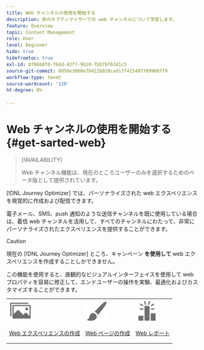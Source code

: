 ```yaml
---
title: Web チャンネルの使用を開始する
description: 旅のオプティマイザーでの web チャンネルについて学習します。
feature: Overview
topic: Content Management
role: User
level: Beginner
hide: true
hidefromtoc: true
exl-id: 8f06b8f0-f64d-42f7-9b10-7bb76f63d1c5
source-git-commit: 8d56e3060e78422b028ced17f415497789908ff9
workflow-type: tm+mt
source-wordcount: '120'
ht-degree: 0%

---
```


# Web チャンネルの使用を開始する {#get-sarted-web}

>[!AVAILABILITY]
>
>Web チャンネル機能は、現在のところユーザーのみを選択するためのベータ版として提供されています。

[!DNL Journey Optimizer] では、パーソナライズされた web エクスペリエンスを視覚的に作成および配信できます。

電子メール、SMS、push 通知のような送信チャンネルを既に使用している場合は、着信 web チャンネルを活用して、すべてのチャンネルにわたって、非常にパーソナライズされたエクスペリエンスを提供することができます。

>[!CAUTION]
>
>現在の [!DNL Journey Optimizer] ところ、キャンペーン **を使用して** web エクスペリエンスを作成することしかできません。

この機能を使用すると、直観的なビジュアルインターフェイスを使用して web プロパティを容易に修正して、エンドユーザーの操作を実験、最適化およびカスタマイズすることができます。

<!--
[Learn more on web channel in this video](#video)
-->

<table>
<tr>
<td><img src="../assets/do-not-localize/icon_assets.svg" width="60px"><p><a href="create-web.md">Web エクスペリエンスの作成</a></p></td>
<td><img src="../assets/do-not-localize/icon_design.svg" width="60px"><p><a href="author-web.md">Web ページの作成</a></p></td>
<td><img src="../assets/do-not-localize/monitor.svg" width="60px"><p><a href="web-report.md">Web レポート</a></p></td>
</tr>
</table>

<!--
## How-to video{#video}

The video below shows how to 

>[!VIDEO]()
-->
